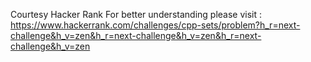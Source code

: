Courtesy Hacker Rank
For better understanding please visit : https://www.hackerrank.com/challenges/cpp-sets/problem?h_r=next-challenge&h_v=zen&h_r=next-challenge&h_v=zen&h_r=next-challenge&h_v=zen
